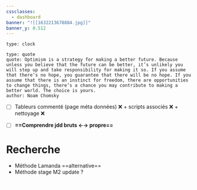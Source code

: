 ```yaml
---
cssclasses:
  - dashboard
banner: "![[1632213678884.jpg]]"
banner_y: 0.512
---
```

```widgets
type: clock 
```

```widgets
type: quote
quote: Optimism is a strategy for making a better future. Because unless you believe that the future can be better, it’s unlikely you will step up and take responsibility for making it so. If you assume that there’s no hope, you guarantee that there will be no hope. If you assume that there is an instinct for freedom, there are opportunities to change things, there’s a chance you may contribute to making a better world. The choice is yours.
author: Noam Chomsky
```



- [ ] Tableurs commenté (page méta données) ❌ + scripts associés ❌ + nettoyage ❌
- [ ] **==Comprendre jdd bruts ←→ propre==**



# Recherche
- Méthode Lamanda ==alternative== 
- Méthode stage M2 update ?
























<div class="title" style="color: white;">HOME</div>
